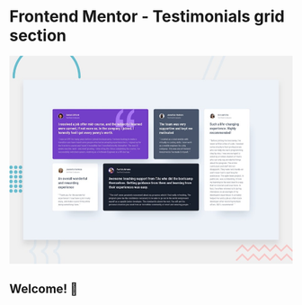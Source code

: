 # Frontend Mentor - Testimonials grid section

![Design preview for the Testimonials grid section coding challenge](./design/desktop-preview.jpg)

## Welcome! 👋

